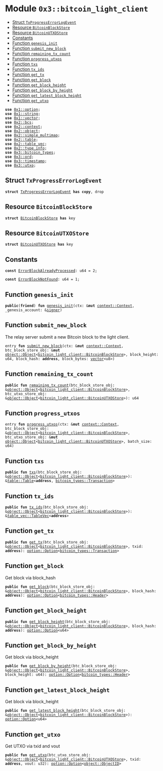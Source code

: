 
<a name="0x3_bitcoin_light_client"></a>

# Module `0x3::bitcoin_light_client`



-  [Struct `TxProgressErrorLogEvent`](#0x3_bitcoin_light_client_TxProgressErrorLogEvent)
-  [Resource `BitcoinBlockStore`](#0x3_bitcoin_light_client_BitcoinBlockStore)
-  [Resource `BitcoinUTXOStore`](#0x3_bitcoin_light_client_BitcoinUTXOStore)
-  [Constants](#@Constants_0)
-  [Function `genesis_init`](#0x3_bitcoin_light_client_genesis_init)
-  [Function `submit_new_block`](#0x3_bitcoin_light_client_submit_new_block)
-  [Function `remaining_tx_count`](#0x3_bitcoin_light_client_remaining_tx_count)
-  [Function `progress_utxos`](#0x3_bitcoin_light_client_progress_utxos)
-  [Function `txs`](#0x3_bitcoin_light_client_txs)
-  [Function `tx_ids`](#0x3_bitcoin_light_client_tx_ids)
-  [Function `get_tx`](#0x3_bitcoin_light_client_get_tx)
-  [Function `get_block`](#0x3_bitcoin_light_client_get_block)
-  [Function `get_block_height`](#0x3_bitcoin_light_client_get_block_height)
-  [Function `get_block_by_height`](#0x3_bitcoin_light_client_get_block_by_height)
-  [Function `get_latest_block_height`](#0x3_bitcoin_light_client_get_latest_block_height)
-  [Function `get_utxo`](#0x3_bitcoin_light_client_get_utxo)


<pre><code><b>use</b> <a href="">0x1::option</a>;
<b>use</b> <a href="">0x1::string</a>;
<b>use</b> <a href="">0x1::vector</a>;
<b>use</b> <a href="">0x2::bcs</a>;
<b>use</b> <a href="">0x2::context</a>;
<b>use</b> <a href="">0x2::object</a>;
<b>use</b> <a href="">0x2::simple_multimap</a>;
<b>use</b> <a href="">0x2::table</a>;
<b>use</b> <a href="">0x2::table_vec</a>;
<b>use</b> <a href="">0x2::type_info</a>;
<b>use</b> <a href="bitcoin_types.md#0x3_bitcoin_types">0x3::bitcoin_types</a>;
<b>use</b> <a href="ord.md#0x3_ord">0x3::ord</a>;
<b>use</b> <a href="timestamp.md#0x3_timestamp">0x3::timestamp</a>;
<b>use</b> <a href="utxo.md#0x3_utxo">0x3::utxo</a>;
</code></pre>



<a name="0x3_bitcoin_light_client_TxProgressErrorLogEvent"></a>

## Struct `TxProgressErrorLogEvent`



<pre><code><b>struct</b> <a href="bitcoin_light_client.md#0x3_bitcoin_light_client_TxProgressErrorLogEvent">TxProgressErrorLogEvent</a> <b>has</b> <b>copy</b>, drop
</code></pre>



<a name="0x3_bitcoin_light_client_BitcoinBlockStore"></a>

## Resource `BitcoinBlockStore`



<pre><code><b>struct</b> <a href="bitcoin_light_client.md#0x3_bitcoin_light_client_BitcoinBlockStore">BitcoinBlockStore</a> <b>has</b> key
</code></pre>



<a name="0x3_bitcoin_light_client_BitcoinUTXOStore"></a>

## Resource `BitcoinUTXOStore`



<pre><code><b>struct</b> <a href="bitcoin_light_client.md#0x3_bitcoin_light_client_BitcoinUTXOStore">BitcoinUTXOStore</a> <b>has</b> key
</code></pre>



<a name="@Constants_0"></a>

## Constants


<a name="0x3_bitcoin_light_client_ErrorBlockAlreadyProcessed"></a>



<pre><code><b>const</b> <a href="bitcoin_light_client.md#0x3_bitcoin_light_client_ErrorBlockAlreadyProcessed">ErrorBlockAlreadyProcessed</a>: u64 = 2;
</code></pre>



<a name="0x3_bitcoin_light_client_ErrorBlockNotFound"></a>



<pre><code><b>const</b> <a href="bitcoin_light_client.md#0x3_bitcoin_light_client_ErrorBlockNotFound">ErrorBlockNotFound</a>: u64 = 1;
</code></pre>



<a name="0x3_bitcoin_light_client_genesis_init"></a>

## Function `genesis_init`



<pre><code><b>public</b>(<b>friend</b>) <b>fun</b> <a href="bitcoin_light_client.md#0x3_bitcoin_light_client_genesis_init">genesis_init</a>(ctx: &<b>mut</b> <a href="_Context">context::Context</a>, _genesis_account: &<a href="">signer</a>)
</code></pre>



<a name="0x3_bitcoin_light_client_submit_new_block"></a>

## Function `submit_new_block`

The relay server submit a new Bitcoin block to the light client.


<pre><code>entry <b>fun</b> <a href="bitcoin_light_client.md#0x3_bitcoin_light_client_submit_new_block">submit_new_block</a>(ctx: &<b>mut</b> <a href="_Context">context::Context</a>, btc_block_store_obj: &<b>mut</b> <a href="_Object">object::Object</a>&lt;<a href="bitcoin_light_client.md#0x3_bitcoin_light_client_BitcoinBlockStore">bitcoin_light_client::BitcoinBlockStore</a>&gt;, block_height: u64, block_hash: <b>address</b>, block_bytes: <a href="">vector</a>&lt;u8&gt;)
</code></pre>



<a name="0x3_bitcoin_light_client_remaining_tx_count"></a>

## Function `remaining_tx_count`



<pre><code><b>public</b> <b>fun</b> <a href="bitcoin_light_client.md#0x3_bitcoin_light_client_remaining_tx_count">remaining_tx_count</a>(btc_block_store_obj: &<a href="_Object">object::Object</a>&lt;<a href="bitcoin_light_client.md#0x3_bitcoin_light_client_BitcoinBlockStore">bitcoin_light_client::BitcoinBlockStore</a>&gt;, btc_utxo_store_obj: &<a href="_Object">object::Object</a>&lt;<a href="bitcoin_light_client.md#0x3_bitcoin_light_client_BitcoinUTXOStore">bitcoin_light_client::BitcoinUTXOStore</a>&gt;): u64
</code></pre>



<a name="0x3_bitcoin_light_client_progress_utxos"></a>

## Function `progress_utxos`



<pre><code>entry <b>fun</b> <a href="bitcoin_light_client.md#0x3_bitcoin_light_client_progress_utxos">progress_utxos</a>(ctx: &<b>mut</b> <a href="_Context">context::Context</a>, btc_block_store_obj: &<a href="_Object">object::Object</a>&lt;<a href="bitcoin_light_client.md#0x3_bitcoin_light_client_BitcoinBlockStore">bitcoin_light_client::BitcoinBlockStore</a>&gt;, btc_utxo_store_obj: &<b>mut</b> <a href="_Object">object::Object</a>&lt;<a href="bitcoin_light_client.md#0x3_bitcoin_light_client_BitcoinUTXOStore">bitcoin_light_client::BitcoinUTXOStore</a>&gt;, batch_size: u64)
</code></pre>



<a name="0x3_bitcoin_light_client_txs"></a>

## Function `txs`



<pre><code><b>public</b> <b>fun</b> <a href="bitcoin_light_client.md#0x3_bitcoin_light_client_txs">txs</a>(btc_block_store_obj: &<a href="_Object">object::Object</a>&lt;<a href="bitcoin_light_client.md#0x3_bitcoin_light_client_BitcoinBlockStore">bitcoin_light_client::BitcoinBlockStore</a>&gt;): &<a href="_Table">table::Table</a>&lt;<b>address</b>, <a href="bitcoin_types.md#0x3_bitcoin_types_Transaction">bitcoin_types::Transaction</a>&gt;
</code></pre>



<a name="0x3_bitcoin_light_client_tx_ids"></a>

## Function `tx_ids`



<pre><code><b>public</b> <b>fun</b> <a href="bitcoin_light_client.md#0x3_bitcoin_light_client_tx_ids">tx_ids</a>(btc_block_store_obj: &<a href="_Object">object::Object</a>&lt;<a href="bitcoin_light_client.md#0x3_bitcoin_light_client_BitcoinBlockStore">bitcoin_light_client::BitcoinBlockStore</a>&gt;): &<a href="_TableVec">table_vec::TableVec</a>&lt;<b>address</b>&gt;
</code></pre>



<a name="0x3_bitcoin_light_client_get_tx"></a>

## Function `get_tx`



<pre><code><b>public</b> <b>fun</b> <a href="bitcoin_light_client.md#0x3_bitcoin_light_client_get_tx">get_tx</a>(btc_block_store_obj: &<a href="_Object">object::Object</a>&lt;<a href="bitcoin_light_client.md#0x3_bitcoin_light_client_BitcoinBlockStore">bitcoin_light_client::BitcoinBlockStore</a>&gt;, txid: <b>address</b>): <a href="_Option">option::Option</a>&lt;<a href="bitcoin_types.md#0x3_bitcoin_types_Transaction">bitcoin_types::Transaction</a>&gt;
</code></pre>



<a name="0x3_bitcoin_light_client_get_block"></a>

## Function `get_block`

Get block via block_hash


<pre><code><b>public</b> <b>fun</b> <a href="bitcoin_light_client.md#0x3_bitcoin_light_client_get_block">get_block</a>(btc_block_store_obj: &<a href="_Object">object::Object</a>&lt;<a href="bitcoin_light_client.md#0x3_bitcoin_light_client_BitcoinBlockStore">bitcoin_light_client::BitcoinBlockStore</a>&gt;, block_hash: <b>address</b>): <a href="_Option">option::Option</a>&lt;<a href="bitcoin_types.md#0x3_bitcoin_types_Header">bitcoin_types::Header</a>&gt;
</code></pre>



<a name="0x3_bitcoin_light_client_get_block_height"></a>

## Function `get_block_height`



<pre><code><b>public</b> <b>fun</b> <a href="bitcoin_light_client.md#0x3_bitcoin_light_client_get_block_height">get_block_height</a>(btc_block_store_obj: &<a href="_Object">object::Object</a>&lt;<a href="bitcoin_light_client.md#0x3_bitcoin_light_client_BitcoinBlockStore">bitcoin_light_client::BitcoinBlockStore</a>&gt;, block_hash: <b>address</b>): <a href="_Option">option::Option</a>&lt;u64&gt;
</code></pre>



<a name="0x3_bitcoin_light_client_get_block_by_height"></a>

## Function `get_block_by_height`

Get block via block_height


<pre><code><b>public</b> <b>fun</b> <a href="bitcoin_light_client.md#0x3_bitcoin_light_client_get_block_by_height">get_block_by_height</a>(btc_block_store_obj: &<a href="_Object">object::Object</a>&lt;<a href="bitcoin_light_client.md#0x3_bitcoin_light_client_BitcoinBlockStore">bitcoin_light_client::BitcoinBlockStore</a>&gt;, block_height: u64): <a href="_Option">option::Option</a>&lt;<a href="bitcoin_types.md#0x3_bitcoin_types_Header">bitcoin_types::Header</a>&gt;
</code></pre>



<a name="0x3_bitcoin_light_client_get_latest_block_height"></a>

## Function `get_latest_block_height`

Get block via block_height


<pre><code><b>public</b> <b>fun</b> <a href="bitcoin_light_client.md#0x3_bitcoin_light_client_get_latest_block_height">get_latest_block_height</a>(btc_block_store_obj: &<a href="_Object">object::Object</a>&lt;<a href="bitcoin_light_client.md#0x3_bitcoin_light_client_BitcoinBlockStore">bitcoin_light_client::BitcoinBlockStore</a>&gt;): <a href="_Option">option::Option</a>&lt;u64&gt;
</code></pre>



<a name="0x3_bitcoin_light_client_get_utxo"></a>

## Function `get_utxo`

Get UTXO via txid and vout


<pre><code><b>public</b> <b>fun</b> <a href="bitcoin_light_client.md#0x3_bitcoin_light_client_get_utxo">get_utxo</a>(btc_utxo_store_obj: &<a href="_Object">object::Object</a>&lt;<a href="bitcoin_light_client.md#0x3_bitcoin_light_client_BitcoinUTXOStore">bitcoin_light_client::BitcoinUTXOStore</a>&gt;, txid: <b>address</b>, vout: u32): <a href="_Option">option::Option</a>&lt;<a href="_ObjectID">object::ObjectID</a>&gt;
</code></pre>
